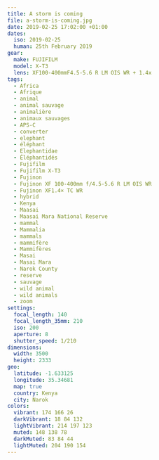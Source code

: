 ```yaml
---
title: A storm is coming
file: a-storm-is-coming.jpg
date: 2019-02-25 17:02:00 +01:00
dates:
  iso: 2019-02-25
  human: 25th February 2019
gear:
  make: FUJIFILM
  model: X-T3
  lens: XF100-400mmF4.5-5.6 R LM OIS WR + 1.4x
tags:
  - Africa
  - Afrique
  - animal
  - animal sauvage
  - animalière
  - animaux sauvages
  - APS-C
  - converter
  - elephant
  - éléphant
  - Elephantidae
  - Éléphantidés
  - Fujifilm
  - Fujifilm X-T3
  - Fujinon
  - Fujinon XF 100-400mm f/4.5-5.6 R LM OIS WR
  - Fujinon XF1.4× TC WR
  - hybrid
  - Kenya
  - Maasai
  - Maasai Mara National Reserve
  - mammal
  - Mammalia
  - mammals
  - mammifère
  - Mammifères
  - Masai
  - Masai Mara
  - Narok County
  - reserve
  - sauvage
  - wild animal
  - wild animals
  - zoom
settings:
  focal_length: 140
  focal_length_35mm: 210
  iso: 200
  aperture: 8
  shutter_speed: 1/210
dimensions:
  width: 3500
  height: 2333
geo:
  latitude: -1.633125
  longitude: 35.34681
  map: true
  country: Kenya
  city: Narok
colors:
  vibrant: 174 166 26
  darkVibrant: 18 84 132
  lightVibrant: 214 197 123
  muted: 148 138 78
  darkMuted: 83 84 44
  lightMuted: 204 190 154
---
```



